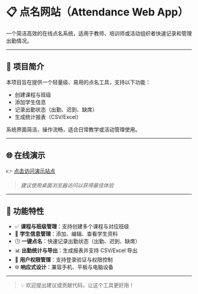 # 📋 点名网站（Attendance Web App）

一个简洁高效的在线点名系统，适用于教师、培训师或活动组织者快速记录和管理出勤情况。

---

## 🚀 项目简介

本项目旨在提供一个轻量级、易用的点名工具，支持以下功能：

- 创建课程与班级
- 添加学生信息
- 记录出勤状态（出勤、迟到、缺席）
- 生成统计报表（CSV/Excel）

系统界面简洁，操作流畅，适合日常教学或活动管理使用。

---

## 🌐 在线演示

👉 [点击访问演示站点](http://www.dmya.rf.gd/)

> *建议使用桌面浏览器访问以获得最佳体验*

---

## 🧩 功能特性

- ✅ **课程与班级管理**：支持创建多个课程与对应班级
- 👥 **学生信息管理**：添加、编辑、查看学生资料
- 🕒 **一键点名**：快速记录出勤状态（出勤、迟到、缺席）
- 📊 **出勤统计与导出**：生成报表并支持 CSV/Excel 导出
- 🔐 **用户权限管理**：支持登录验证与权限控制
- 🌐 **响应式设计**：兼容手机、平板与电脑设备

---

> 💡 欢迎提出建议或贡献代码，让这个工具更好用！
